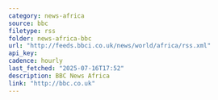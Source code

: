 ```yaml
---
category: news-africa
source: bbc
filetype: rss
folder: news-africa-bbc
url: "http://feeds.bbci.co.uk/news/world/africa/rss.xml"
api_key: 
cadence: hourly
last_fetched: "2025-07-16T17:52"
description: BBC News Africa
link: "http://bbc.co.uk"
---
```

